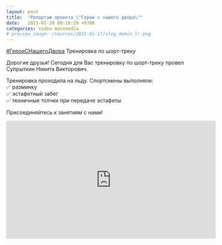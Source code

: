 ```yaml
---
layout: post
title:  "Репортаж проекта \"Герои с нашего двора\""
date:   2021-01-30 00:16:29 +0700
categories: video massmedia
# preview_image: /sources/2021-01-17/oleg_demin_lr.png
---
```


[#ГероиСНашегоДвора][insta_post]
Тренировка по шорт-треку

Дорогие друзья!
Сегодня для Вас тренировку по шорт-треку провел Супрыткин Никита Викторович.

Тренировка проходила на льду.
Спортсмены выполняли:  
✅ разминку  
✅ эстафетный забег  
✅ техничные толчки при передаче эстафеты  

Присоединяйтесь к занятиям с нами!

<iframe width="560" height="315" src="https://www.youtube.com/embed/mZFjAvVJgdg" frameborder="0" allow="accelerometer; autoplay; clipboard-write; encrypted-media; gyroscope; picture-in-picture" allowfullscreen></iframe>

[insta_post]:https://www.instagram.com/tv/CKi2rkLKoFB/?igshid=hge76v94igkl
